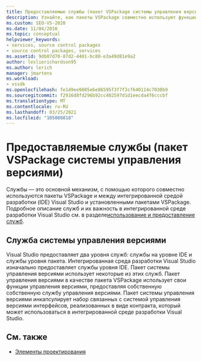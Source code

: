 ```yaml
---
title: Предоставляемые службы (пакет VSPackage системы управления версиями) | Документация Майкрософт
description: Узнайте, как пакеты VSPackage совместно используют функции, включая взаимодействие с интегрированной средой разработки Visual Studio и пакетами VSPackage.
ms.custom: SEO-VS-2020
ms.date: 11/04/2016
ms.topic: conceptual
helpviewer_keywords:
- services, source control packages
- source control packages, services
ms.assetid: 9db07d70-87d2-4401-bc88-e3a49d81e9a2
author: leslierichardson95
ms.author: lerich
manager: jmartens
ms.workload:
- vssdk
ms.openlocfilehash: fe1d9ee9805e6e86595f3f7f3cf640114c7030b9
ms.sourcegitcommit: f2916d8fd296b92cc402597d1d1eecda4f6cccbf
ms.translationtype: MT
ms.contentlocale: ru-RU
ms.lasthandoff: 03/25/2021
ms.locfileid: "105080818"
---
```

# <a name="services-provided-source-control-vspackage"></a>Предоставляемые службы (пакет VSPackage системы управления версиями)
Службы — это основной механизм, с помощью которого совместно используются пакеты VSPackage и между интегрированной средой разработки (IDE) Visual Studio и установленными пакетами VSPackage. Подробное описание служб и их важность в интегрированной среде разработки Visual Studio см. в разделе[использование и предоставление служб](../../extensibility/using-and-providing-services.md).

## <a name="the-source-control-service"></a>Служба системы управления версиями
 Visual Studio предоставляет два уровня служб: службы на уровне IDE и службы уровня пакета. Интегрированная среда разработки Visual Studio изначально предоставляет службы уровня IDE. Пакет системы управления версиями использует некоторые из этих служб. Пакет управления версиями в качестве пакета VSPackage использует свои функции управления версиями, предоставляя собственную собственную службу управления версиями. Пакет системы управления версиями инкапсулирует набор связанных с системой управления версиями интерфейсов, реализованных в виде контракта, который может использоваться в интегрированной среде разработки Visual Studio.

## <a name="see-also"></a>См. также
- [Элементы проектирования](../../extensibility/internals/source-control-vspackage-design-elements.md)
